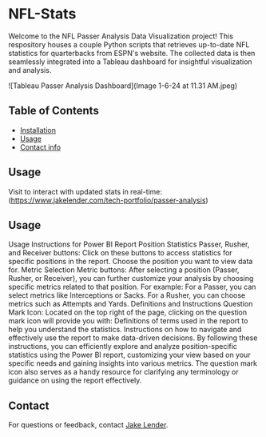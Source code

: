 # NFL-Stats
Welcome to the NFL Passer Analysis Data Visualization project! This respository houses a couple Python scripts that retrieves up-to-date NFL statistics for quarterbacks from ESPN's website. The collected data is then seamlessly integrated into a Tableau dashboard for insightful visualization and analysis.

![Tableau Passer Analysis Dashboard](Image 1-6-24 at 11.31 AM.jpeg)


## Table of Contents

- [Installation](#installation)
- [Usage](#usage)
- [Contact info](#contact)


## Usage
Visit to interact with updated stats in real-time: (https://www.jakelender.com/tech-portfolio/passer-analysis)

## Usage
Usage Instructions for Power BI Report
Position Statistics
Passer, Rusher, and Receiver buttons: Click on these buttons to access statistics for specific positions in the report. Choose the position you want to view data for.
Metric Selection
Metric buttons: After selecting a position (Passer, Rusher, or Receiver), you can further customize your analysis by choosing specific metrics related to that position. For example:
For a Passer, you can select metrics like Interceptions or Sacks.
For a Rusher, you can choose metrics such as Attempts and Yards.
Definitions and Instructions
Question Mark Icon: Located on the top right of the page, clicking on the question mark icon will provide you with:
Definitions of terms used in the report to help you understand the statistics.
Instructions on how to navigate and effectively use the report to make data-driven decisions.
By following these instructions, you can efficiently explore and analyze position-specific statistics using the Power BI report, customizing your view based on your specific needs and gaining insights into various metrics. The question mark icon also serves as a handy resource for clarifying any terminology or guidance on using the report effectively.

## Contact
For questions or feedback, contact [Jake Lender](https://github.com/JacobLender).
